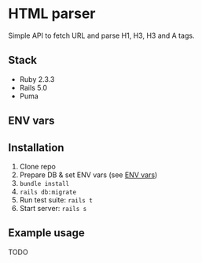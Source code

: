 # HTML parser

Simple API to fetch URL and parse H1, H3, H3 and A tags.

## Stack

* Ruby 2.3.3
* Rails 5.0
* Puma

## ENV vars

## Installation

1. Clone repo
2. Prepare DB & set ENV vars (see [ENV vars](#env-vars))
3. `bundle install`
4. `rails db:migrate`
5. Run test suite: `rails t`
6. Start server: `rails s`

## Example usage

TODO
